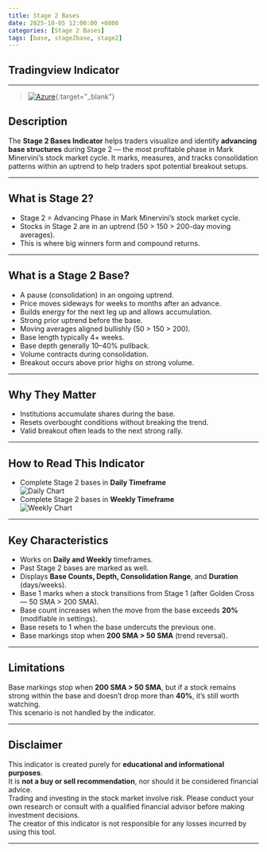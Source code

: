 ```yaml
---
title: Stage 2 Bases
date: 2025-10-05 12:00:00 +0800
categories: [Stage 2 Bases]
tags: [base, stage2base, stage2]
---
```


## Tradingview Indicator

<!-- TradingView Chart BEGIN -->
<script type="text/javascript" src="https://s3.tradingview.com/tv.js"></script>
<script type="text/javascript">
var tradingview_embed_options = {};
tradingview_embed_options.width = "800";
tradingview_embed_options.height = "600";
tradingview_embed_options.chart = "xmsOHmVA";
new TradingView.chart(tradingview_embed_options);
</script>
<!-- TradingView Chart END -->

_____

> [![Azure](https://img.shields.io/badge/Click_Here_for_Indicator!-%230072C6.svg?style=for-the-badge&logo=microsoftazure&logoColor=white)](https://www.tradingview.com/script/xmsOHmVA-Stage-2-Bases/){:target="_blank"}

## Description

The **Stage 2 Bases Indicator** helps traders visualize and identify **advancing base structures** during Stage 2 — the most profitable phase in Mark Minervini’s stock market cycle. It marks, measures, and tracks consolidation patterns within an uptrend to help traders spot potential breakout setups.

---

## What is Stage 2?

- Stage 2 = Advancing Phase in Mark Minervini’s stock market cycle.  
- Stocks in Stage 2 are in an uptrend (50 > 150 > 200-day moving averages).  
- This is where big winners form and compound returns.

---

## What is a Stage 2 Base?

- A pause (consolidation) in an ongoing uptrend.  
- Price moves sideways for weeks to months after an advance.  
- Builds energy for the next leg up and allows accumulation.  
- Strong prior uptrend before the base.  
- Moving averages aligned bullishly (50 > 150 > 200).  
- Base length typically 4+ weeks.  
- Base depth generally 10–40% pullback.  
- Volume contracts during consolidation.  
- Breakout occurs above prior highs on strong volume.

---

## Why They Matter

- Institutions accumulate shares during the base.  
- Resets overbought conditions without breaking the trend.  
- Valid breakout often leads to the next strong rally.

---

## How to Read This Indicator

- Complete Stage 2 bases in **Daily Timeframe**  
  ![Daily Chart](https://www.tradingview.com/x/pyF5TUMB/)  
- Complete Stage 2 bases in **Weekly Timeframe**  
  ![Weekly Chart](https://www.tradingview.com/x/wme5fjU3/)

---

## Key Characteristics

- Works on **Daily and Weekly** timeframes.  
- Past Stage 2 bases are marked as well.  
- Displays **Base Counts, Depth, Consolidation Range**, and **Duration** (days/weeks).  
- Base 1 marks when a stock transitions from Stage 1 (after Golden Cross — 50 SMA > 200 SMA).  
- Base count increases when the move from the base exceeds **20%** (modifiable in settings).  
- Base resets to 1 when the base undercuts the previous one.  
- Base markings stop when **200 SMA > 50 SMA** (trend reversal).

---

## Limitations

Base markings stop when **200 SMA > 50 SMA**, but if a stock remains strong within the base and doesn’t drop more than **40%**, it’s still worth watching.  
This scenario is not handled by the indicator.

---

## Disclaimer

This indicator is created purely for **educational and informational purposes**.  
It is **not a buy or sell recommendation**, nor should it be considered financial advice.  
Trading and investing in the stock market involve risk. Please conduct your own research or consult with a qualified financial advisor before making investment decisions.  
The creator of this indicator is not responsible for any losses incurred by using this tool.

---